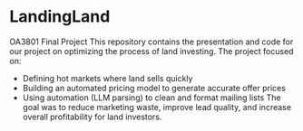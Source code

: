 # LandingLand
OA3801 Final Project
This repository contains the presentation and code for our project on optimizing the process of land investing.
The project focused on:
   - Defining hot markets where land sells quickly
   - Building an automated pricing model to generate accurate offer prices
   - Using automation (LLM parsing) to clean and format mailing lists
The goal was to reduce marketing waste, improve lead quality, and increase overall profitability for land investors.
